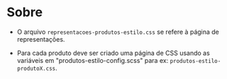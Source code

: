 # Sobre

- O arquivo `representacoes-produtos-estilo.css` se refere à página de representações.

- Para cada produto deve ser criado uma página de CSS usando as variáveis em "produtos-estilo-config.scss" para ex: `produtos-estilo-produtoX.css`.
